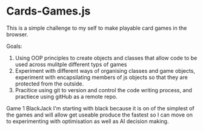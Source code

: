 # Cards-Games.js
This is a simple challenge to my self to make playable card games in the browser.

Goals:
1) Using OOP principles to create objects and classes that allow code to be used across mulitple different typs of games
2) Experiment with different ways of organising classes and game objects, experiment with encapsilating members of js objects so that they are protected from the outside.
3) Pracitice using git to version and control the code writing process, and practiece using gitHub as a remote repo.

Game 1 BlackJack
  I'm starting with black because it is on of the simplest of the games and will allow get useable produce the fastest so I can move on to experimenting with optimisation as well as AI decision making.
